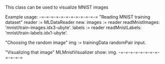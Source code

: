 This class can be used to visualize MNIST images

Example usage: 
-=-=-=-=-=-=-=-=-=-=-=-=
"Reading MNIST training dataset"
reader := MLDataReader new.
images := reader readMnistImages: 'mnist/train-images.idx3-ubyte'.
labels := reader readMnistLabels: 'mnist/train-labels.idx1-ubyte'.

"Choosing the random image"
img := trainingData randomPair input.

"Visualizing that image"
MLMnistVisualizer show: img.
-=-=-=-=-=-=-=-=-=-=-=-=

